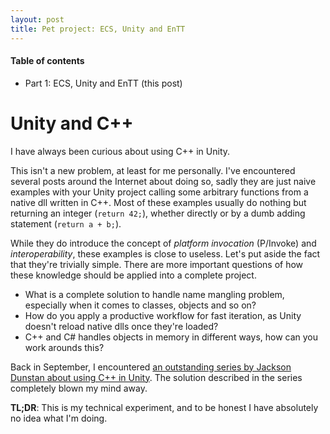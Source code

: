 ```yaml
---
layout: post
title: Pet project: ECS, Unity and EnTT
---
```



#### Table of contents
- Part 1: ECS, Unity and EnTT (this post)

# Unity and C++
I have always been curious about using C++ in Unity.

This isn't a new problem, at least for me personally. I've encountered several posts around the Internet about doing so, sadly they are just naive examples with your Unity project calling some arbitrary functions from a native dll written in C++. Most of these examples usually do nothing but returning an integer (`return 42;`), whether directly or by a dumb adding statement (`return a + b;`).

While they do introduce the concept of _platform invocation_ (P/Invoke) and _interoperability_, these examples is close to useless. Let's put aside the fact that they're trivially simple. There are more important questions of how these knowledge should be applied into a complete project.
- What is a complete solution to handle name mangling problem, especially when it comes to classes, objects and so on?
- How do you apply a productive workflow for fast iteration, as Unity doesn't reload native dlls once they're loaded?
- C++ and C# handles objects in memory in different ways, how can you work arounds this?

Back in September, I encountered [an outstanding series by Jackson Dunstan about using C++ in Unity](https://www.jacksondunstan.com/articles/3938). The solution described in the series completely blown my mind away.


**TL;DR**: This is my technical experiment, and to be honest I have absolutely no idea what I'm doing.